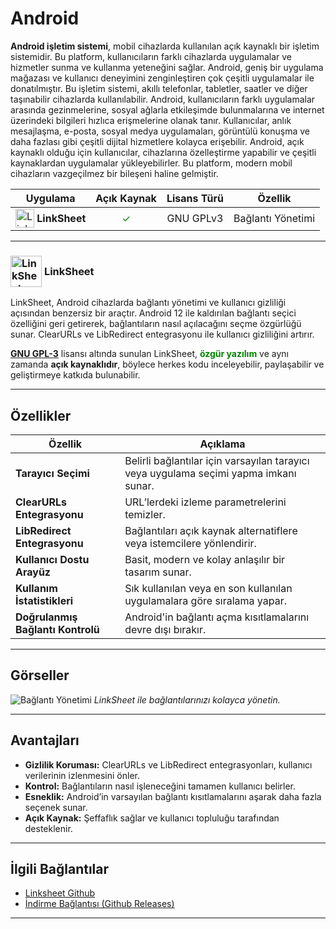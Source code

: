 <!-- NOTLAR 
 - Bu sayfa bilgi içerikli makale olacaktır.
 - Tablo eklemeyi unutmayın 
 - Uygun görseller eklemeyi unutmayın.
 - İçerik kuralları ve ekleme yapmak sayfalarını ziyaret edebilirsiniz -->

# Android

**Android işletim sistemi**, mobil cihazlarda kullanılan açık kaynaklı bir işletim sistemidir. Bu platform, kullanıcıların farklı cihazlarda uygulamalar ve hizmetler sunma ve kullanma yeteneğini sağlar. Android, geniş bir uygulama mağazası ve kullanıcı deneyimini zenginleştiren çok çeşitli uygulamalar ile donatılmıştır. Bu işletim sistemi, akıllı telefonlar, tabletler, saatler ve diğer taşınabilir cihazlarda kullanılabilir. Android, kullanıcıların farklı uygulamalar arasında gezinmelerine, sosyal ağlarla etkileşimde bulunmalarına ve internet üzerindeki bilgileri hızlıca erişmelerine olanak tanır. Kullanıcılar, anlık mesajlaşma, e-posta, sosyal medya uygulamaları, görüntülü konuşma ve daha fazlası gibi çeşitli dijital hizmetlere kolayca erişebilir. Android, açık kaynaklı olduğu için kullanıcılar, cihazlarına özelleştirme yapabilir ve çeşitli kaynaklardan uygulamalar yükleyebilirler. Bu platform, modern mobil cihazların vazgeçilmez bir bileşeni haline gelmiştir.

| Uygulama | Açık Kaynak | Lisans Türü | Özellik |
|----------|:-----------:|:-----------:|:-----------:|
| <img src="https://raw.githubusercontent.com/LinkSheet/LinkSheet/refs/heads/master/app/src/main/res/drawable/app_linksheet.png" alt="Linksheet" style="width: 30px; height: 30px; vertical-align: middle; display: inline-block;"> <span style="vertical-align: middle; display: inline-block;"> **LinkSheet** </span> |<span style="color: green;">✓</span>| GNU GPLv3       | Bağlantı Yönetimi |

---
### <span style="display: inline-block; vertical-align: middle;"><img src="https://raw.githubusercontent.com/LinkSheet/LinkSheet/refs/heads/master/app/src/main/res/drawable/app_linksheet.png" alt="LinkSheet" style="width: 50px; height: auto;"> </span> <span style="display: inline-block; vertical-align: middle;"> LinkSheet

LinkSheet, Android cihazlarda bağlantı yönetimi ve kullanıcı gizliliği açısından benzersiz bir araçtır. Android 12 ile kaldırılan bağlantı seçici özelliğini geri getirerek, bağlantıların nasıl açılacağını seçme özgürlüğü sunar. ClearURLs ve LibRedirect entegrasyonu ile kullanıcı gizliliğini artırır. 

**[GNU GPL-3](https://guvendekal.org/#/acik-kaynak?id=baz%c4%b1-pop%c3%bcler-a%c3%a7%c4%b1k-kaynak-lisanslar-ve-%c3%b6zellikleri)** lisansı altında sunulan LinkSheet, <span style="color:green;">**özgür yazılım**</span> ve aynı zamanda **açık kaynaklıdır**, böylece herkes kodu inceleyebilir, paylaşabilir ve geliştirmeye katkıda bulunabilir.

---

## Özellikler

| **Özellik**                      | **Açıklama**                                                                 |
|----------------------------------|-----------------------------------------------------------------------------|
| **Tarayıcı Seçimi**              | Belirli bağlantılar için varsayılan tarayıcı veya uygulama seçimi yapma imkanı sunar.    |
| **ClearURLs Entegrasyonu**       | URL’lerdeki izleme parametrelerini temizler.                                |
| **LibRedirect Entegrasyonu**     | Bağlantıları açık kaynak alternatiflere veya istemcilere yönlendirir.                        |
| **Kullanıcı Dostu Arayüz**       | Basit, modern ve kolay anlaşılır bir tasarım sunar.                         |
| **Kullanım İstatistikleri**      | Sık kullanılan veya en son kullanılan uygulamalara göre sıralama yapar.     |
| **Doğrulanmış Bağlantı Kontrolü**| Android'in bağlantı açma kısıtlamalarını devre dışı bırakır.               |

---

## Görseller

![Bağlantı Yönetimi](https://github.com/LinkSheet/LinkSheet/raw/master/readme/screenshots.webp)
*LinkSheet ile bağlantılarınızı kolayca yönetin.*

---

## Avantajları

- **Gizlilik Koruması:** ClearURLs ve LibRedirect entegrasyonları, kullanıcı verilerinin izlenmesini önler.
- **Kontrol:** Bağlantıların nasıl işleneceğini tamamen kullanıcı belirler.
- **Esneklik:** Android’in varsayılan bağlantı kısıtlamalarını aşarak daha fazla seçenek sunar.
- **Açık Kaynak:** Şeffaflık sağlar ve kullanıcı topluluğu tarafından desteklenir.

---
## İlgili Bağlantılar

- [Linksheet Github](https://github.com/LinkSheet/LinkSheet)
- [İndirme Bağlantısı (Github Releases)](https://github.com/LinkSheet/LinkSheet/releases/tag/0.0.33)
---

